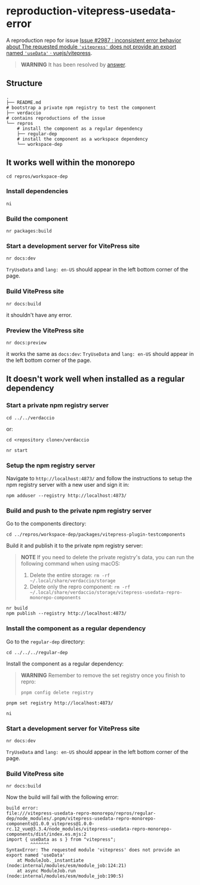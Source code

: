 # reproduction-vitepress-usedata-error

A reproduction repo for issue [Issue #2987 : inconsistent error behavior about The requested module `'vitepress'` does not provide an export named `'useData'`  · vuejs/vitepress](https://github.com/vuejs/vitepress/issues/2987).

> **WARNING**
> It has been resolved by [answer](https://github.com/vuejs/vitepress/issues/2987#issuecomment-1726186100).

## Structure

```shell
.
├── README.md
# bootstrap a private npm registry to test the component
├── verdaccio
# contains reproductions of the issue
└── repros
    # install the component as a regular dependency
    ├── regular-dep
    # install the component as a workspace dependency
    └── workspace-dep
```

## It works well within the monorepo

```shell
cd repros/workspace-dep
```

### Install dependencies

```shell
ni
```

### Build the component

```shell
nr packages:build
```

### Start a development server for VitePress site

```shell
nr docs:dev
```

`TryUseData` and `lang: en-US` should appear in the left bottom corner of the page.

### Build VitePress site

```shell
nr docs:build
```

it shouldn't have any error.

### Preview the VitePress site

```shell
nr docs:preview
```

it works the same as `docs:dev`: `TryUseData` and `lang: en-US` should appear in the left bottom corner of the page.

## It doesn't work well when installed as a regular dependency

### Start a private npm registry server

```shell
cd ../../verdaccio
```

or:

```shell
cd <repository clone>/verdaccio
```

```shell
nr start
```

### Setup the npm registry server

Navigate to `http://localhost:4873/` and follow the instructions to setup the npm registry server with a new user and sign it in:

```shell
npm adduser --registry http://localhost:4873/
```

### Build and push to the private npm registry server

Go to the components directory:

```shell
cd ../repros/workspace-dep/packages/vitepress-plugin-testcomponents
```

Build it and publish it to the private npm registry server:

> **NOTE**
> If you need to delete the private registry's data, you can run the following command when using macOS:
>
> 1. Delete the entire storage: `rm -rf ~/.local/share/verdaccio/storage`
> 2. Delete only the repro component: `rm -rf ~/.local/share/verdaccio/storage/vitepress-usedata-repro-monorepo-components`

```shell
nr build
npm publish --registry http://localhost:4873/
```

### Install the component as a regular dependency

Go to the `regular-dep` directory:

```shell
cd ../../../regular-dep
```

Install the component as a regular dependency:

> **WARNING**
> Remember to remove the set registry once you finish to repro:
>
> ```shell
> pnpm config delete registry
> ```

```shell
pnpm set registry http://localhost:4873/
```

```shell
ni
```

### Start a development server for VitePress site

```shell
nr docs:dev
```

`TryUseData` and `lang: en-US` should appear in the left bottom corner of the page.

### Build VitePress site

```shell
nr docs:build
```

Now the build will fail with the following error:

```shell
build error:
file:///vitepress-usedata-repro-monorepo/repros/regular-dep/node_modules/.pnpm/vitepress-usedata-repro-monorepo-components@1.0.0_vitepress@1.0.0-rc.12_vue@3.3.4/node_modules/vitepress-usedata-repro-monorepo-components/dist/index.es.mjs:2
import { useData as s } from "vitepress";
         ^^^^^^^
SyntaxError: The requested module 'vitepress' does not provide an export named 'useData'
    at ModuleJob._instantiate (node:internal/modules/esm/module_job:124:21)
    at async ModuleJob.run (node:internal/modules/esm/module_job:190:5)
```
